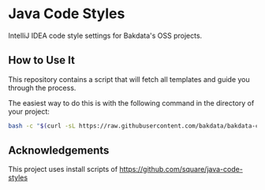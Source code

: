 Java Code Styles
================

IntelliJ IDEA code style settings for Bakdata's OSS projects.


How to Use It
-------------

This repository contains a script that will fetch all templates and guide you through the process.

The easiest way to do this is with the following command in the directory of your project:
```sh
bash -c "$(curl -sL https://raw.githubusercontent.com/bakdata/bakdata-code-styles/master/install.sh)"
```


Acknowledgements
----------------

This project uses install scripts of https://github.com/square/java-code-styles
